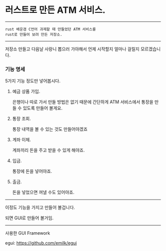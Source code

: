# 러스트로 만든 ATM 서비스.

---

    rust 배운겸 C언어 과제할 때 만들었던 ATM 서비스를
    rust로 만들어 보려 만든 저장소.

---

저장소 만들고 다음날 사랑니 뽑으러 가야해서 언제 시작할지
얼마나 걸릴지 모르겠습니다.

### 기능 명세

5가지 기능 정도만 넣어봅시다.

1. 예금 상품 가입.

    은행이나 따로 가서 만들 방법은 없기 때문에 간단하게 ATM 서비스에서 통장을 만들 수 있도록 만들어 볼게요.

2. 통장 조회.

    통장 내역을 볼 수 있는 것도 만들어야겠죠

3. 계좌 이체.

    계좌끼리 돈을 주고 받을 수 있게 해야죠.

4. 입금.

    통장에 돈을 넣어야죠.

5. 출금.

    돈을 넣었으면 꺼낼 수도 있어야죠.

---

이정도 기능을 가지고 만들어 볼겁니다. 

되면 GUI로 만들어 볼거임.

---

사용한 GUI Framework

egui: https://github.com/emilk/egui